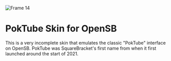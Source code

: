 ![Frame 14](https://github.com/user-attachments/assets/de636eb8-93db-47a7-b4a6-e288ab493777)

# PokTube Skin for OpenSB
This is a very incomplete skin that emulates the classic "PokTube" interface on OpenSB. 
PokTube was SquareBracket's first name from when it first launched around the start of 2021.
